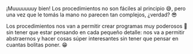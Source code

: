 ¡Muuuuuuuy bien! Los procedimientos no son fáciles al principio :sweat_smile:, pero una vez que le tomás la mano no parecen tan complejos, ¿verdad? :sunglasses:

Los procedimientos nos van a permitir crear programas muy poderosos :muscle: sin tener que estar pensando en cada pequeño detalle: nos va a permitir abstraernos y hacer cosas súper interesantes sin tener que pensar en cuantas bolitas poner. :grin: